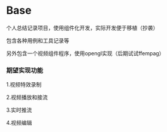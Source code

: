 # Base
个人总结记录项目，使用组件化开发，实际开发便于移植（抄袭）

包含各种用例和工具记录等

另外包含一个视频组件程序，使用opengl实现（后期试试ffempag）
### 期望实现功能

1.视频特效录制

2.视频播放和接流

3.实时推流

4.视频编辑
